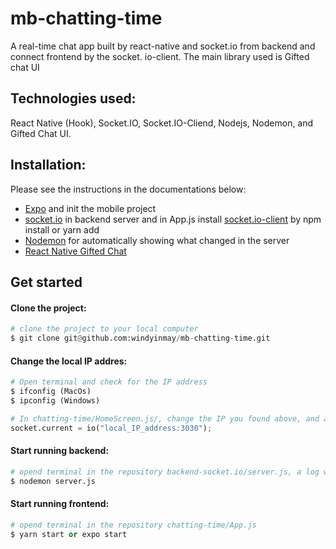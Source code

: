 # mb-chatting-time
A real-time chat app built by react-native and socket.io from backend and connect frontend by the socket. io-client. The main library used is Gifted chat UI

## Technologies used:

React Native (Hook), Socket.IO, Socket.IO-Cliend, Nodejs, Nodemon, and Gifted Chat UI.

## Installation:
Please see the instructions in the documentations below:

* [Expo](https://docs.expo.dev/get-started/installation/) and init the mobile project
* [socket.io](https://socket.io/get-started/chat/) in backend server and in App.js install [socket.io-client](https://socket.io/docs/v4/client-installation/) by npm install or yarn add
* [Nodemon](https://www.npmjs.com/package/nodemon) for automatically showing what changed in the server
* [React Native Gifted Chat](https://github.com/FaridSafi/react-native-gifted-chat)

## Get started

#### Clone the project:

```python
# clone the project to your local computer
$ git clone git@github.com:windyinmay/mb-chatting-time.git
```

#### Change the local IP addres:

```python
# Open terminal and check for the IP address
$ ifconfig (MacOs)
$ ipconfig (Windows)

# In chatting-time/HomeScreen.js/, change the IP you found above, and add to the link below, remember add the port 3030 (...:3030)
socket.current = io("local_IP_address:3030");
```

#### Start running backend:

```python
# opend terminal in the repository backend-socket.io/server.js, a log will print "a socket connected" and random id
$ nodemon server.js
```

#### Start running frontend:

```python
# opend terminal in the repository chatting-time/App.js
$ yarn start or expo start
```


